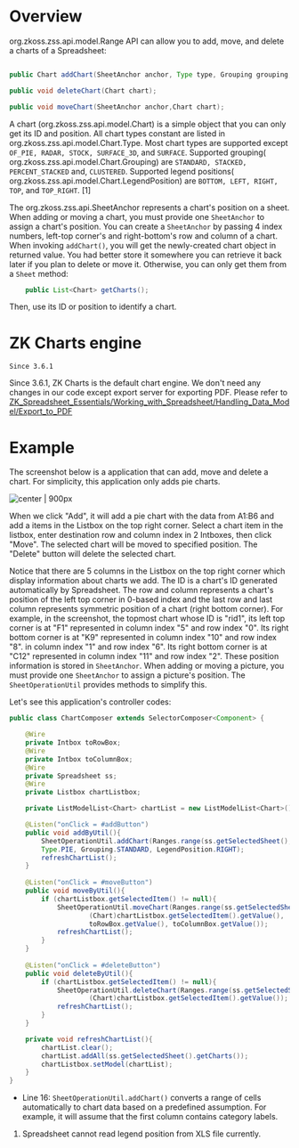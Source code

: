 # Overview

<javadoc directory="zss">org.zkoss.zss.api.model.Range</javadoc> API can
allow you to add, move, and delete a charts of a Spreadsheet:

``` java

public Chart addChart(SheetAnchor anchor, Type type, Grouping grouping, LegendPosition pos);

public void deleteChart(Chart chart);

public void moveChart(SheetAnchor anchor,Chart chart);
```

A chart
(<javadoc directory='zss'>org.zkoss.zss.api.model.Chart</javadoc>) is a
simple object that you can only get its ID and position. All chart types
constant are listed in <javadoc directory="zss">
org.zkoss.zss.api.model.Chart.Type</javadoc>. Most chart types are
supported except `OF_PIE, RADAR, STOCK, SURFACE_3D`, and `SURFACE`.
Supported grouping(<javadoc directory="zss">
org.zkoss.zss.api.model.Chart.Grouping</javadoc>) are `STANDARD,
STACKED, PERCENT_STACKED` and, `CLUSTERED`. Supported legend
positions(<javadoc directory="zss">
org.zkoss.zss.api.model.Chart.LegendPosition</javadoc>) are `BOTTOM,
LEFT, RIGHT, TOP`, and `TOP_RIGHT`. \[1\]

The <javadoc directory="zss">org.zkoss.zss.api.SheetAnchor</javadoc>
represents a chart's position on a sheet. When adding or moving a chart,
you must provide one `SheetAnchor` to assign a chart's position. You can
create a `SheetAnchor` by passing 4 index numbers, left-top corner's and
right-bottom's row and column of a chart. When invoking `addChart()`,
you will get the newly-created chart object in returned value. You had
better store it somewhere you can retrieve it back later if you plan to
delete or move it. Otherwise, you can only get them from a `Sheet`
method:

``` java
    public List<Chart> getCharts();
```

Then, use its ID or position to identify a chart.

# ZK Charts engine

`Since 3.6.1`

Since 3.6.1, ZK Charts is the default chart engine. We don't need any
changes in our code except export server for exporting PDF. Please refer
to
[ZK\_Spreadsheet\_Essentials/Working\_with\_Spreadsheet/Handling\_Data\_Model/Export\_to\_PDF](ZK_Spreadsheet_Essentials/Working_with_Spreadsheet/Handling_Data_Model/Export_to_PDF "wikilink")

# Example

The screenshot below is a application that can add, move and delete a
chart. For simplicity, this application only adds pie charts.

![ center | 900px](zss-essentials-chart.png " center | 900px")

When we click "Add", it will add a pie chart with the data from A1:B6
and add a items in the Listbox on the top right corner. Select a chart
item in the listbox, enter destination row and column index in 2
Intboxes, then click "Move". The selected chart will be moved to
specified position. The "Delete" button will delete the selected chart.

Notice that there are 5 columns in the Listbox on the top right corner
which display information about charts we add. The ID is a chart's ID
generated automatically by Spreadsheet. The row and column represents a
chart's position of the left top corner in 0-based index and the last
row and last column represents symmetric position of a chart (right
bottom corner). For example, in the screenshot, the topmost chart whose
ID is "rid1", its left top corner is at "F1" represented in column index
"5" and row index "0". Its right bottom corner is at "K9" represented in
column index "10" and row index "8". in column index "1" and row index
"6". Its right bottom corner is at "C12" represented in column index
"11" and row index "2". These position information is stored in
`SheetAnchor`. When adding or moving a picture, you must provide one
`SheetAnchor` to assign a picture's position. The `SheetOperationUtil`
provides methods to simplify this.

Let's see this application's controller codes:

``` java
public class ChartComposer extends SelectorComposer<Component> {

    @Wire
    private Intbox toRowBox;
    @Wire
    private Intbox toColumnBox;
    @Wire
    private Spreadsheet ss;
    @Wire
    private Listbox chartListbox;

    private ListModelList<Chart> chartList = new ListModelList<Chart>();

    @Listen("onClick = #addButton")
    public void addByUtil(){
        SheetOperationUtil.addChart(Ranges.range(ss.getSelectedSheet(),new AreaRef("A1:B6")),
        Type.PIE, Grouping.STANDARD, LegendPosition.RIGHT);
        refreshChartList();
    }
    
    @Listen("onClick = #moveButton")
    public void moveByUtil(){
        if (chartListbox.getSelectedItem() != null){
            SheetOperationUtil.moveChart(Ranges.range(ss.getSelectedSheet()),
                    (Chart)chartListbox.getSelectedItem().getValue(),
                    toRowBox.getValue(), toColumnBox.getValue());
            refreshChartList();
        }
    }
    
    @Listen("onClick = #deleteButton")
    public void deleteByUtil(){
        if (chartListbox.getSelectedItem() != null){
            SheetOperationUtil.deleteChart(Ranges.range(ss.getSelectedSheet()), 
                    (Chart)chartListbox.getSelectedItem().getValue());
            refreshChartList();
        }
    }

    private void refreshChartList(){
        chartList.clear();
        chartList.addAll(ss.getSelectedSheet().getCharts());
        chartListbox.setModel(chartList);
    }
}
```

  - Line 16: `SheetOperationUtil.addChart()` converts a range of cells
    automatically to chart data based on a predefined assumption. For
    example, it will assume that the first column contains category
    labels.

<references/>

1.  Spreadsheet cannot read legend position from XLS file currently.
